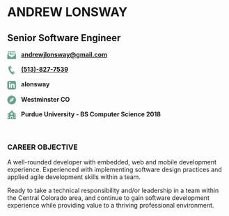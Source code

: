 # ANDREW LONSWAY

## Senior Software Engineer 

<img src="icons/email.svg" alt="email" width="20" height="20" style="vertical-align:middle" /> &nbsp; **andrewjlonsway@gmail.com**

<img src="icons/phone.svg" alt="phone" width="20" height="20"
style="vertical-align:middle" /> &nbsp; **[(513)-827-7539](tel:5138277539)**

<img src="icons/linkedin.svg" alt="linkedin" width="20" height="20"
style="vertical-align:middle" /> &nbsp; **alonsway**

<img src="icons/compass.svg" alt="location" width="20" height="20"
style="vertical-align:middle" /> &nbsp; **Westminster CO**

<img src="icons/college.svg" alt="education" width="20" height="20"
style="vertical-align:middle" /> &nbsp; **Purdue University - BS Computer Science 2018**

</br>

### CAREER OBJECTIVE
A well-rounded developer with embedded, web and mobile development experience. Experienced with implementing software design practices and applied agile development skills within a team. 

Ready to take a technical responsibility and/or leadership in a team within the Central Colorado area, and continue to gain software development experience while providing value to a thriving professional environment. 

</br>